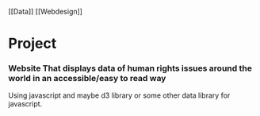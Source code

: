 [[Data]]
[[Webdesign]]

# Project
### Website That displays data of human rights issues around the world in an accessible/easy to read way

Using javascript and maybe d3 library or some other data library for javascript.


